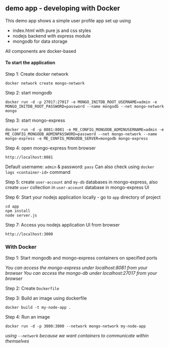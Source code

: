 ## demo app - developing with Docker

This demo app shows a simple user profile app set up using 
- index.html with pure js and css styles
- nodejs backend with express module
- mongodb for data storage

All components are docker-based

#### To start the application

Step 1: Create docker network

    docker network create mongo-network 

Step 2: start mongodb 

    docker run -d -p 27017:27017 -e MONGO_INITDB_ROOT_USERNAME=admin -e MONGO_INITDB_ROOT_PASSWORD=password --name mongodb --net mongo-network mongo    

Step 3: start mongo-express
    
    docker run -d -p 8081:8081 -e ME_CONFIG_MONGODB_ADMINUSERNAME=admin -e ME_CONFIG_MONGODB_ADMINPASSWORD=password --net mongo-network --name mongo-express -e ME_CONFIG_MONGODB_SERVER=mongodb mongo-express   

Step 4: open mongo-express from browser
    
    http://localhost:8081

Default username: `admin` & password: `pass`
Can also check using `docker logs <container-id>` command

Step 5: create `user-account` and `my-db` databases in mongo-express, also create `user` collection in  `user-account` database in mongo-express UI

Step 6: Start your nodejs application locally - go to `app` directory of project 

    cd app
    npm install 
    node server.js
    
Step 7: Access you nodejs application UI from browser

    http://localhost:3000


### With Docker

Step 1: Start mongodb and mongo-express containers on specified ports
    
_You can access the mongo-express under localhost:8081 from your browser_
_You can access the mongo-db under localhost:27017 from your browser_
   
Step 2: Create `Dockerfile`
    
Step 3: Build an image using dockerfile 

    docker build -t my-node-app .       
        
Step 4: Run an image

    docker run -d -p 3000:3000 --network mongo-network my-node-app

_using `--network` because we want containers to communicate within themselves_
